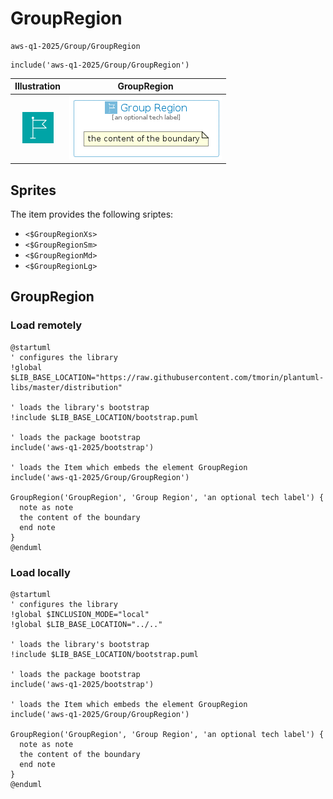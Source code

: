 # GroupRegion


```text
aws-q1-2025/Group/GroupRegion
```

```text
include('aws-q1-2025/Group/GroupRegion')
```



| Illustration | GroupRegion |
| :---: | :---: |
| ![illustration for Illustration](../../aws-q1-2025/Resource/GroupIcons/Region.png) | ![illustration for GroupRegion](../../aws-q1-2025/Group/GroupRegion.Local.png) |



## Sprites
The item provides the following sriptes:

- `<$GroupRegionXs>`
- `<$GroupRegionSm>`
- `<$GroupRegionMd>`
- `<$GroupRegionLg>`





## GroupRegion

### Load remotely
```plantuml
@startuml
' configures the library
!global $LIB_BASE_LOCATION="https://raw.githubusercontent.com/tmorin/plantuml-libs/master/distribution"

' loads the library's bootstrap
!include $LIB_BASE_LOCATION/bootstrap.puml

' loads the package bootstrap
include('aws-q1-2025/bootstrap')

' loads the Item which embeds the element GroupRegion
include('aws-q1-2025/Group/GroupRegion')

GroupRegion('GroupRegion', 'Group Region', 'an optional tech label') {
  note as note
  the content of the boundary
  end note
}
@enduml
```

### Load locally
```plantuml
@startuml
' configures the library
!global $INCLUSION_MODE="local"
!global $LIB_BASE_LOCATION="../.."

' loads the library's bootstrap
!include $LIB_BASE_LOCATION/bootstrap.puml

' loads the package bootstrap
include('aws-q1-2025/bootstrap')

' loads the Item which embeds the element GroupRegion
include('aws-q1-2025/Group/GroupRegion')

GroupRegion('GroupRegion', 'Group Region', 'an optional tech label') {
  note as note
  the content of the boundary
  end note
}
@enduml
```

